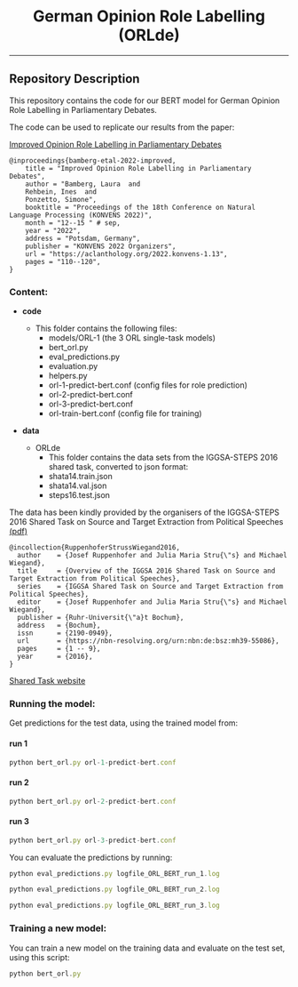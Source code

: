 <h1 align="center">
<span>German Opinion Role Labelling (ORLde)</span>
</h1>

------------------------
## Repository Description

This repository contains the code for our 
BERT model for German Opinion Role Labelling in Parliamentary Debates.

The code can be used to replicate our results from the paper:

<a href="https://aclanthology.org/2022.konvens-1.13.pdf">Improved Opinion Role Labelling in Parliamentary Debates </a>


```
@inproceedings{bamberg-etal-2022-improved,
    title = "Improved Opinion Role Labelling in Parliamentary Debates",
    author = "Bamberg, Laura  and
    Rehbein, Ines  and
    Ponzetto, Simone",
    booktitle = "Proceedings of the 18th Conference on Natural Language Processing (KONVENS 2022)",
    month = "12--15 " # sep,
    year = "2022",
    address = "Potsdam, Germany",
    publisher = "KONVENS 2022 Organizers",
    url = "https://aclanthology.org/2022.konvens-1.13",
    pages = "110--120",
}
```

### Content:

- **code**
    - This folder contains the following files:
      - models/ORL-1 (the 3 ORL single-task models)
      - bert_orl.py
      - eval_predictions.py
      - evaluation.py
      - helpers.py
      - orl-1-predict-bert.conf (config files for role prediction)
      - orl-2-predict-bert.conf
      - orl-3-predict-bert.conf
      - orl-train-bert.conf     (config file for training)

- **data**
    - ORLde
        - This folder contains the data sets from the IGGSA-STEPS 2016 shared task, converted to json format:
        - shata14.train.json
        - shata14.val.json
        - steps16.test.json 
        

The data has been kindly provided by the organisers of the IGGSA-STEPS 2016 Shared Task on Source and Target Extraction from Political Speeches
<a href="https://ids-pub.bsz-bw.de/files/5508/Ruppenhofer_Struss_Wiegand_Overview_of_the_IGGSA_2016.pdf">(pdf)</a>

```
@incollection{RuppenhoferStrussWiegand2016,
  author    = {Josef Ruppenhofer and Julia Maria Stru{\"s} and Michael Wiegand},
  title     = {Overview of the IGGSA 2016 Shared Task on Source and Target Extraction from Political Speeches},
  series    = {IGGSA Shared Task on Source and Target Extraction from Political Speeches},
  editor    = {Josef Ruppenhofer and Julia Maria Stru{\"s} and Michael Wiegand},
  publisher = {Ruhr-Universit{\"a}t Bochum},
  address   = {Bochum},
  issn      = {2190-0949},
  url       = {https://nbn-resolving.org/urn:nbn:de:bsz:mh39-55086},
  pages     = {1 -- 9},
  year      = {2016}, 
}
```
<a href="https://iggsasharedtask2016.github.io/welcome.html">Shared Task website</a>


### Running the model:

Get predictions for the test data, using the trained model from:

#### run 1
```typescript
python bert_orl.py orl-1-predict-bert.conf
```

#### run 2
```typescript
python bert_orl.py orl-2-predict-bert.conf
```

#### run 3
```typescript
python bert_orl.py orl-3-predict-bert.conf
```


You can evaluate the predictions by running:

```typescript
python eval_predictions.py logfile_ORL_BERT_run_1.log 

python eval_predictions.py logfile_ORL_BERT_run_2.log 

python eval_predictions.py logfile_ORL_BERT_run_3.log 
```

### Training a new model:

You can train a new model on the training data and evaluate on the test set, using this script:

```typescript
python bert_orl.py 
```

